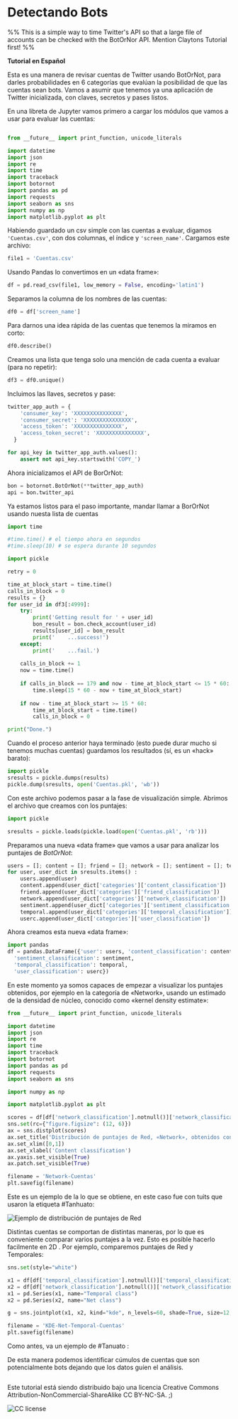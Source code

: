# Detectando Bots
%% This is a simple way to time Twitter's API so that a large file of accounts can be checked with the BotOrNor API.
Mention Claytons Tutorial first!
%% 

__Tutorial en Español__

Esta es una manera de revisar cuentas de Twitter usando BotOrNot, para darles probabilidades en 6 categorías que evalúan la posibilidad de que las cuentas sean bots. Vamos a asumir que tenemos ya una aplicación de Twitter inicializada, con claves, secretos y pases listos.

En una libreta de Jupyter vamos primero a cargar los módulos que vamos a usar para evaluar las cuentas:

```python

from __future__ import print_function, unicode_literals

import datetime
import json
import re
import time
import traceback
import botornot
import pandas as pd
import requests
import seaborn as sns
import numpy as np
import matplotlib.pyplot as plt
```

Habiendo guardado un csv simple con las cuentas a evaluar, digamos ``` 'Cuentas.csv' ```, con dos columnas, el índice y ```'screen_name'```. Cargamos este archivo:

```python
file1 = 'Cuentas.csv'
```

Usando Pandas lo convertimos en un «data frame»:

```python
df = pd.read_csv(file1, low_memory = False, encoding='latin1')
```

Separamos la columna de los nombres de las cuentas:
```python
df0 = df['screen_name']
```

Para darnos una idea rápida de las cuentas que tenemos la miramos en corto:

```python
df0.describe()
```

Creamos una lista que tenga solo una mención de cada cuenta a evaluar (para no repetir):
```python
df3 = df0.unique()
```

Incluimos las llaves, secretos y pase:

```python
twitter_app_auth = {
    'consumer_key': 'XXXXXXXXXXXXXXX',
    'consumer_secret': 'XXXXXXXXXXXXXXX',
    'access_token': 'XXXXXXXXXXXXXXX',
    'access_token_secret': 'XXXXXXXXXXXXXXX',
  }

for api_key in twitter_app_auth.values(): 
    assert not api_key.startswith('COPY_')
```

Ahora inicializamos el API de BorOrNot:

```python
bon = botornot.BotOrNot(**twitter_app_auth)
api = bon.twitter_api
```

Ya estamos listos para el paso importante, mandar llamar a BorOrNot usando nuesta lista de cuentas

```python
import time 

#time.time() # el tiempo ahora en segundos
#time.sleep(10) # se espera durante 10 segundos

import pickle

retry = 0

time_at_block_start = time.time()
calls_in_block = 0
results = {}    
for user_id in df3[:4999]:
    try:
        print('Getting result for ' + user_id)
        bon_result = bon.check_account(user_id)
        results[user_id] = bon_result
        print('    ...success!')
    except:
        print('    ...fail.')
        
    calls_in_block += 1
    now = time.time()
        
    if calls_in_block == 179 and now - time_at_block_start <= 15 * 60:
        time.sleep(15 * 60 - now + time_at_block_start)
        
    if now - time_at_block_start >= 15 * 60:
        time_at_block_start = time.time()
        calls_in_block = 0

print("Done.")
```

Cuando el proceso anterior haya terminado (esto puede durar mucho si tenemos muchas cuentas) guardamos los resultados (sí, es un «hack» barato):

```python
import pickle
sresults = pickle.dumps(results)    
pickle.dump(sresults, open('Cuentas.pkl', 'wb')) 
```

Con este archivo podemos pasar a la fase de visualización simple. Abrimos el archivo que creamos con los puntajes:

```python
import pickle

sresults = pickle.loads(pickle.load(open('Cuentas.pkl', 'rb')))
```

Preparamos una nueva «data frame» que vamos a usar para analizar los puntajes de _BotOrNot_:

```python
users = []; content = []; friend = []; network = []; sentiment = []; temporal = []; userc = []
for user, user_dict in sresults.items() :
    users.append(user)
    content.append(user_dict['categories']['content_classification'])
    friend.append(user_dict['categories']['friend_classification'])
    network.append(user_dict['categories']['network_classification'])
    sentiment.append(user_dict['categories']['sentiment_classification'])
    temporal.append(user_dict['categories']['temporal_classification'])
    userc.append(user_dict['categories']['user_classification'])
```

Ahora creamos esta nueva «data frame»:

```python
import pandas
df = pandas.DataFrame({'user': users, 'content_classification': content, 'friend_classification': friend, 'network_classification': network,
  'sentiment_classification': sentiment,
  'temporal_classification': temporal,
  'user_classification': userc})
```

En este momento ya somos capaces de empezar a visualizar los puntajes obtenidos, por ejemplo en la categoría de «Network», usando un estimado de la densidad de núcleo, conocido como «kernel density estimate»:

```python
from __future__ import print_function, unicode_literals

import datetime
import json
import re
import time
import traceback
import botornot
import pandas as pd
import requests
import seaborn as sns

import numpy as np

import matplotlib.pyplot as plt

scores = df[df['network_classification'].notnull()]['network_classification']
sns.set(rc={"figure.figsize": (12, 6)})
ax = sns.distplot(scores)
ax.set_title('Distribución de puntajes de Red, «Network», obtenidos con BotOrNot en Cuentas.csv')
ax.set_xlim([0,1])
ax.set_xlabel('Content classification')
ax.yaxis.set_visible(True)
ax.patch.set_visible(True)

filename = 'Network-Cuentas'
plt.savefig(filename)
```
Este es un ejemplo de la lo que se obtiene, en este caso fue con tuits que usaron la etiqueta #Tanhuato:

![Ejemplo de distribución de puntajes de Red](https://github.com/psuarezserrato/botornot-4-large-csvs/blob/master/Network-dist-Tanhuato_19-20_8_16.png)

Distintas cuentas se comportan de distintas maneras, por lo que es conveniente comparar varios puntajes a la vez. Esto es posible hacerlo facilmente en 2D . Por ejemplo, comparemos puntajes de Red y Temporales:

```python
sns.set(style="white")

x1 = df[df['temporal_classification'].notnull()]['temporal_classification']
x2 = df[df['network_classification'].notnull()]['network_classification']
x1 = pd.Series(x1, name="Temporal class")
x2 = pd.Series(x2, name="Net class")

g = sns.jointplot(x1, x2, kind="kde", n_levels=60, shade=True, size=12, space=0)

filename = 'KDE-Net-Temporal-Cuentas'
plt.savefig(filename)
```
Como antes, va un ejemplo de #Tanuato :





De esta manera podemos identificar cúmulos de cuentas que son potencialmente bots dejando que los datos guíen el análisis. 

```python

```









Este tutorial está siendo distribuido bajo una licencia Creative Commons Attribution-NonCommercial-ShareAlike 
CC BY-NC-SA. ;)

![CC license](https://github.com/psuarezserrato/botornot-4-large-csvs/blob/master/CC-bon.png)

